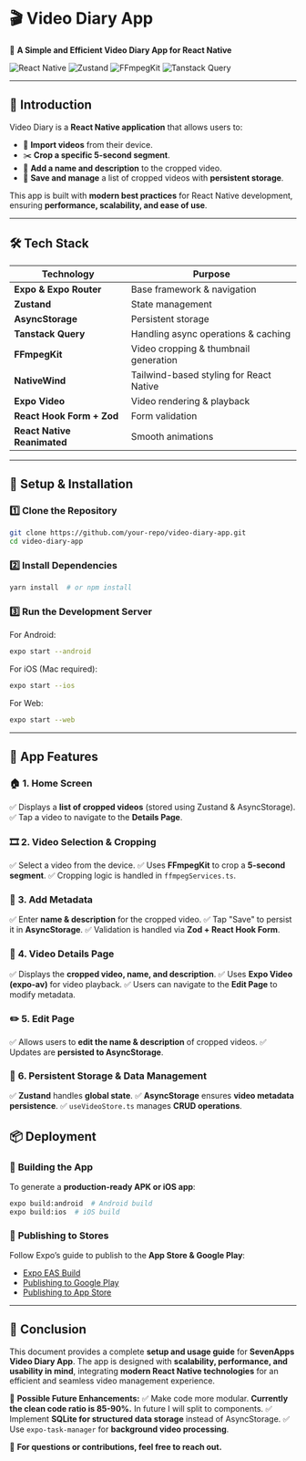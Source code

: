 # 🎬 **Video Diary App**

🚀 **A Simple and Efficient Video Diary App for React Native**

![React Native](https://img.shields.io/badge/React%20Native-Expo-blue) ![Zustand](https://img.shields.io/badge/State%20Management-Zustand-green) ![FFmpegKit](https://img.shields.io/badge/Video%20Processing-FFmpegKit-red) ![Tanstack Query](https://img.shields.io/badge/Async%20Logic-Tanstack%20Query-orange)

---

## 📌 **Introduction**
Video Diary is a **React Native application** that allows users to:
- 🎥 **Import videos** from their device.
- ✂️ **Crop a specific 5-second segment**.
- 📝 **Add a name and description** to the cropped video.
- 📂 **Save and manage** a list of cropped videos with **persistent storage**.

This app is built with **modern best practices** for React Native development, ensuring **performance, scalability, and ease of use**.

---

## 🛠 **Tech Stack**

| Technology            | Purpose |
|----------------------|----------------|
| **Expo & Expo Router** | Base framework & navigation |
| **Zustand**           | State management |
| **AsyncStorage**      | Persistent storage |
| **Tanstack Query**    | Handling async operations & caching |
| **FFmpegKit**        | Video cropping & thumbnail generation |
| **NativeWind**        | Tailwind-based styling for React Native |
| **Expo Video**        | Video rendering & playback |
| **React Hook Form + Zod** | Form validation |
| **React Native Reanimated** | Smooth animations |

---

## 🚀 **Setup & Installation**

### **1️⃣ Clone the Repository**
```sh
git clone https://github.com/your-repo/video-diary-app.git
cd video-diary-app
```

### **2️⃣ Install Dependencies**
```sh
yarn install  # or npm install
```

### **3️⃣ Run the Development Server**
For Android:
```sh
expo start --android
```
For iOS (Mac required):
```sh
expo start --ios
```
For Web:
```sh
expo start --web
```

---

## 📱 **App Features**

### 🏠 **1. Home Screen**
✅ Displays a **list of cropped videos** (stored using Zustand & AsyncStorage).
✅ Tap a video to navigate to the **Details Page**.

### 🎞 **2. Video Selection & Cropping**
✅ Select a video from the device.
✅ Uses **FFmpegKit** to crop a **5-second segment**.
✅ Cropping logic is handled in `ffmpegServices.ts`.

### 📝 **3. Add Metadata**
✅ Enter **name & description** for the cropped video.
✅ Tap "Save" to persist it in **AsyncStorage**.
✅ Validation is handled via **Zod + React Hook Form**.

### 📂 **4. Video Details Page**
✅ Displays the **cropped video, name, and description**.
✅ Uses **Expo Video (expo-av)** for video playback.
✅ Users can navigate to the **Edit Page** to modify metadata.

### ✏️ **5. Edit Page**
✅ Allows users to **edit the name & description** of cropped videos.
✅ Updates are **persisted to AsyncStorage**.

### 💾 **6. Persistent Storage & Data Management**
✅ **Zustand** handles **global state**.
✅ **AsyncStorage** ensures **video metadata persistence**.
✅ `useVideoStore.ts` manages **CRUD operations**.

## 📦 **Deployment**

### 🔧 **Building the App**
To generate a **production-ready APK or iOS app**:
```sh
expo build:android  # Android build
expo build:ios  # iOS build
```

### 🚀 **Publishing to Stores**
Follow Expo’s guide to publish to the **App Store & Google Play**:
- [Expo EAS Build](https://docs.expo.dev/build/introduction/)
- [Publishing to Google Play](https://docs.expo.dev/submit/android/)
- [Publishing to App Store](https://docs.expo.dev/submit/ios/)

---

## 🏁 **Conclusion**
This document provides a complete **setup and usage guide** for **SevenApps Video Diary App**. The app is designed with **scalability, performance, and usability in mind**, integrating **modern React Native technologies** for an efficient and seamless video management experience.

🔹 **Possible Future Enhancements:**
✅ Make code more modular. **Currently the clean code ratio is 85-90%.** In future I will split to components.
✅ Implement **SQLite for structured data storage** instead of AsyncStorage.
✅ Use `expo-task-manager` for **background video processing**.

📩 **For questions or contributions, feel free to reach out.**